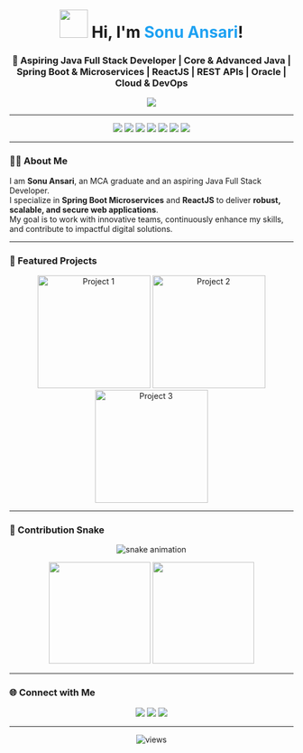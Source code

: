 <!-- Animated Profile Header -->
<h1 align="center">
  <img src="https://media.giphy.com/media/l0HlBO7eyXzSZkJri/giphy.gif" width="50">
  Hi, I'm <span style="color:#1DA1F2">Sonu Ansari</span>!
</h1>

<h3 align="center">
  🚀 Aspiring Java Full Stack Developer | Core & Advanced Java | Spring Boot & Microservices | ReactJS | REST APIs | Oracle | Cloud & DevOps
</h3>

<p align="center">
  <img src="https://readme-typing-svg.herokuapp.com?font=Fira+Code&size=24&pause=1000&color=1DA1F2&center=true&vCenter=true&width=700&lines=Building+Modern+Web+Applications;Passionate+About+Clean+Code;Delivering+Secure+and+Scalable+Solutions" />
</p>

---

<!-- Tech Stack Animated Badges -->
<p align="center">
  <img src="https://img.shields.io/badge/HTML5-E34F26?style=for-the-badge&logo=html5&logoColor=white&animation=spin">
  <img src="https://img.shields.io/badge/CSS3-1572B6?style=for-the-badge&logo=css3&logoColor=white&animation=spin">
  <img src="https://img.shields.io/badge/JavaScript-F7DF1E?style=for-the-badge&logo=javascript&logoColor=black&animation=spin">
  <img src="https://img.shields.io/badge/ReactJS-61DAFB?style=for-the-badge&logo=react&logoColor=black&animation=spin">
  <img src="https://img.shields.io/badge/Java-007396?style=for-the-badge&logo=java&logoColor=white&animation=spin">
  <img src="https://img.shields.io/badge/SpringBoot-6DB33F?style=for-the-badge&logo=springboot&logoColor=white&animation=spin">
  <img src="https://img.shields.io/badge/Oracle-F80000?style=for-the-badge&logo=oracle&logoColor=white&animation=spin">
</p>

---

<!-- About Me -->
### 👨‍💻 About Me
I am **Sonu Ansari**, an MCA graduate and an aspiring Java Full Stack Developer.  
I specialize in **Spring Boot Microservices** and **ReactJS** to deliver **robust, scalable, and secure web applications**.  
My goal is to work with innovative teams, continuously enhance my skills, and contribute to impactful digital solutions.

---

<!-- Projects with GIF Cards -->
### 🌟 Featured Projects
<p align="center">
  <a href="#"><img src="https://media.giphy.com/media/3o7aD2saalBwwftBIY/giphy.gif" width="200" alt="Project 1"></a>
  <a href="#"><img src="https://media.giphy.com/media/l4FGuhL4U2WyjdkaY/giphy.gif" width="200" alt="Project 2"></a>
  <a href="#"><img src="https://media.giphy.com/media/26tknCqiJrBQG6bxC/giphy.gif" width="200" alt="Project 3"></a>
</p>

---

<!-- Contribution Snake & Activity -->
### 🐍 Contribution Snake
<p align="center">
  <img src="https://raw.githubusercontent.com/SonuAnsari1998/SonuAnsari1998/output/snake.svg" alt="snake animation" />
</p>

<p align="center">
  <img src="https://github-readme-stats.vercel.app/api?username=SonuAnsari1998&show_icons=true&theme=radical" height="180">
  <img src="https://github-readme-streak-stats.herokuapp.com/?user=SonuAnsari1998&theme=radical" height="180">
</p>

---

<!-- Connect with Me -->
### 🌐 Connect with Me
<p align="center">
  <a href="https://linkedin.com/in/yourprofile"><img src="https://img.shields.io/badge/-LinkedIn-0A66C2?style=for-the-badge&logo=linkedin&logoColor=white"></a>
  <a href="https://twitter.com/yourprofile"><img src="https://img.shields.io/badge/-Twitter-1DA1F2?style=for-the-badge&logo=twitter&logoColor=white"></a>
  <a href="mailto:your_email@example.com"><img src="https://img.shields.io/badge/-Email-D14836?style=for-the-badge&logo=gmail&logoColor=white"></a>
</p>

---

<p align="center">
  <img src="https://komarev.com/ghpvc/?username=SonuAnsari1998&label=Profile%20Views&color=blue&style=flat" alt="views"/>
</p>
